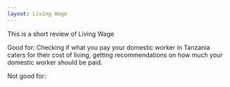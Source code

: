 ```yaml
---
layout: Living Wage
---
```


This is a short review of Living Wage

Good for: Checking if what you pay your domestic worker in Tanzania caters for their cost of living, getting recommendations on how much your domestic worker should be paid.

Not good for:
